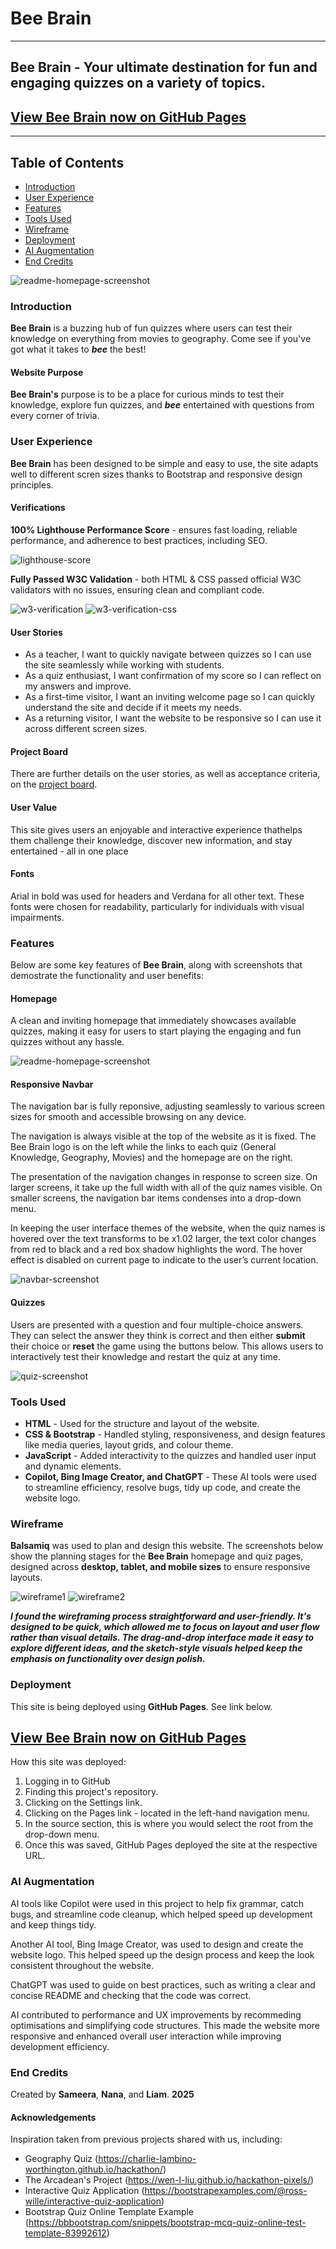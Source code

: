 # Bee Brain

---

## Bee Brain - Your ultimate destination for fun and engaging quizzes on a variety of topics.

## [View Bee Brain now on GitHub Pages](https://nanamontford.github.io/bee-brain/)

---

## Table of Contents

- [Introduction](#introduction)
- [User Experience](#user-experience)
- [Features](#features)
- [Tools Used](#tools-used)
- [Wireframe](#wireframe)
- [Deployment](#deployment)
- [AI Augmentation](#ai-augmentation)
- [End Credits](#end-credits)

![readme-homepage-screenshot](assets/images/readme-homepage-screenshot.png)

### Introduction 

**Bee Brain** is a buzzing hub of fun quizzes where users can test their knowledge on everything from movies to geography. Come see if you've got what it takes to ***bee*** the best! 

#### Website Purpose

**Bee Brain's** purpose is to be a place for curious minds to test their knowledge, explore fun quizzes, and ***bee*** entertained with questions from every corner of trivia.

### User Experience

**Bee Brain** has been designed to be simple and easy to use, the site adapts well to different scren sizes thanks to Bootstrap and responsive design principles.

#### Verifications

**100% Lighthouse Performance Score** - ensures fast loading, reliable performance, and adherence to best practices, including SEO.
 
![lighthouse-score](assets/images/lighthouse-score.png)

**Fully Passed W3C Validation** - both HTML & CSS passed official W3C validators with no issues, ensuring clean and compliant code.

![w3-verification](assets/images/w3-verification.png)
![w3-verification-css](assets/images/w3-verification-css.png)

#### User Stories 
- As a teacher, I want to quickly navigate between quizzes so I can use the site seamlessly while working with students.
- As a quiz enthusiast, I want confirmation of my score so I can reflect on my answers and improve.
- As a first-time visitor, I want an inviting welcome page so I can quickly understand the site and decide if it meets my needs.
- As a returning visitor, I want the website to be responsive so I can use it across different screen sizes.

#### Project Board

There are further details on the user stories, as well as acceptance criteria, on the [project board](https://github.com/users/nanamontford/projects/4).

#### User Value

This site gives users an enjoyable and interactive experience thathelps them challenge their knowledge, discover new information, and stay entertained - all in one place

#### Fonts 

Arial in bold was used for headers and Verdana for all other text. These fonts were chosen for readability, particularly for individuals with visual impairments. 

### Features

Below are some key features of **Bee Brain**, along with screenshots that demostrate the functionality and user benefits:

#### Homepage

A clean and inviting homepage that immediately showcases available quizzes, making it easy for users to start playing the engaging and fun quizzes without any hassle.

![readme-homepage-screenshot](assets/images/readme-homepage-screenshot.png)


#### Responsive Navbar

The navigation bar is fully reponsive, adjusting seamlessly to various screen sizes for smooth and accessible browsing on any device.

The navigation is always visible at the top of the website as it is fixed. The Bee Brain logo is on the left while the links to each quiz (General Knowledge, Geography, Movies) and the homepage are on the right. 

The presentation of the navigation changes in response to screen size. On larger screens, it take up the full width with all of the quiz names visible. On smaller screens, the navigation bar items condenses into a drop-down menu. 

In keeping the user interface themes of the website, when the quiz names is hovered over the text transforms to be x1.02 larger, the text color changes from red to black and a red box shadow highlights the word. The hover effect is disabled on current page to indicate to the user’s current location.

![navbar-screenshot](assets/images/navbar-screenshot.png)

#### Quizzes

Users are presented with a question and four multiple-choice answers. They can select the answer they think is correct and then either **submit** their choice or **reset** the game using the buttons below. This allows users to interactively test their knowledge and restart the quiz at any time.

![quiz-screenshot](assets/images/quiz-screenshot.png)

### Tools Used

- **HTML** - Used for the structure and layout of the website.
- **CSS & Bootstrap** - Handled styling, responsiveness, and design features like media queries, layout grids, and colour theme.
- **JavaScript** - Added interactivity to the quizzes and handled user input and dynamic elements.
- **Copilot, Bing Image Creator, and ChatGPT** - These AI tools were used to streamline efficiency, resolve bugs, tidy up code, and create the website logo.

### Wireframe

**Balsamiq** was used to plan and design this website. The screenshots below show the planning stages for the **Bee Brain** homepage and quiz pages, designed across **desktop, tablet, and mobile sizes** to ensure responsive layouts.

![wireframe1](assets/images/wireframe1.png)
![wireframe2](assets/images/wireframe2.png)

***I found the wireframing process straightforward and user-friendly. It's designed to be quick, which allowed me to focus on layout and user flow rather than visual details. The drag-and-drop interface made it easy to explore different ideas, and the sketch-style visuals helped keep the emphasis on functionality over design polish.***

### Deployment

This site is being deployed using **GitHub Pages**. See link below.

## [View Bee Brain now on GitHub Pages](https://nanamontford.github.io/bee-brain/)

How this site was deployed:

1. Logging in to GitHub
2. Finding this project's repository.
3. Clicking on the Settings link.
4. Clicking on the Pages link - located in the left-hand navigation menu.
5. In the source section, this is where you would select the root from the drop-down menu.
6. Once this was saved, GitHub Pages deployed the site at the respective URL.

### AI Augmentation

AI tools like Copilot were used in this project to help fix grammar, catch bugs, and streamline code cleanup, which helped speed up development and keep things tidy.

Another AI tool, Bing Image Creator, was used to design and create the website logo. This helped speed up the design process and keep the look consistent throughout the website.

ChatGPT was used to guide on best practices, such as writing a clear and concise README and checking that the code was correct. 

AI contributed to performance and UX improvements by recommeding optimisations and simplifying code structures. This made the website more responsive and enhanced overall user interaction while improving development efficiency. 

### End Credits

Created by **Sameera**, **Nana**, and **Liam**. **2025**

#### Acknowledgements

Inspiration taken from previous projects shared with us, including:
- Geography Quiz (https://charlie-lambino-worthington.github.io/hackathon/)
- The Arcadean's Project (https://wen-l-liu.github.io/hackathon-pixels/)
- Interactive Quiz Application (https://bootstrapexamples.com/@ross-wille/interactive-quiz-application)
- Bootstrap Quiz Online Template Example (https://bbbootstrap.com/snippets/bootstrap-mcq-quiz-online-test-template-83992612)
